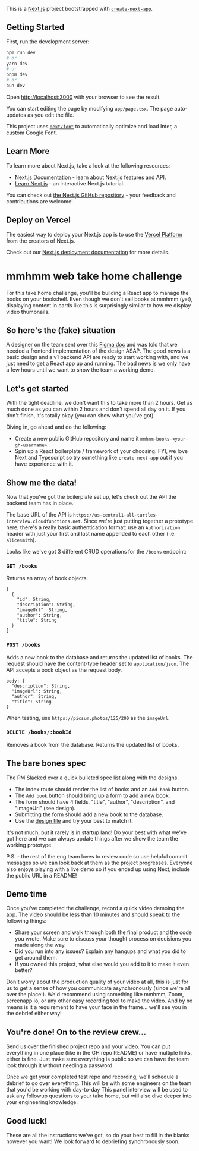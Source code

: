 This is a [Next.js](https://nextjs.org/) project bootstrapped with [`create-next-app`](https://github.com/vercel/next.js/tree/canary/packages/create-next-app).

## Getting Started

First, run the development server:

```bash
npm run dev
# or
yarn dev
# or
pnpm dev
# or
bun dev
```

Open [http://localhost:3000](http://localhost:3000) with your browser to see the result.

You can start editing the page by modifying `app/page.tsx`. The page auto-updates as you edit the file.

This project uses [`next/font`](https://nextjs.org/docs/basic-features/font-optimization) to automatically optimize and load Inter, a custom Google Font.

## Learn More

To learn more about Next.js, take a look at the following resources:

- [Next.js Documentation](https://nextjs.org/docs) - learn about Next.js features and API.
- [Learn Next.js](https://nextjs.org/learn) - an interactive Next.js tutorial.

You can check out [the Next.js GitHub repository](https://github.com/vercel/next.js/) - your feedback and contributions are welcome!

## Deploy on Vercel

The easiest way to deploy your Next.js app is to use the [Vercel Platform](https://vercel.com/new?utm_medium=default-template&filter=next.js&utm_source=create-next-app&utm_campaign=create-next-app-readme) from the creators of Next.js.

Check out our [Next.js deployment documentation](https://nextjs.org/docs/deployment) for more details.


# mmhmm web take home challenge

For this take home challenge, you'll be building a React app to manage the books on your bookshelf. Even though we don't sell books at mmhmm (yet), displaying content in cards like this is surprisingly similar to how we display video thumbnails.

## So here's the (fake) situation

A designer on the team sent over this [Figma doc](https://www.figma.com/file/OwTYneXwIbbOYEuNtJYHln/All-Turtles-Web-Dev-Pairing-Interview?node-id=511%3A93) and was told that we needed a frontend implementation of the design ASAP. The good news is a basic design and a v1 backend API are ready to start working with, and we just need to get a React app up and running. The bad news is we only have a few hours until we want to show the team a working demo.

## Let's get started

With the tight deadline, we don't want this to take more than 2 hours. Get as much done as you can within 2 hours and don't spend all day on it. If you don't finish, it's totally okay (you can show what you've got).

Diving in, go ahead and do the following:

- Create a new public GitHub repository and name it `mmhmm-books-<your-gh-username>`.
- Spin up a React boilerplate / framework of your choosing. FYI, we love Next and Typescript so try something like `create-next-app` out if you have experience with it.

## Show me the data!

Now that you've got the boilerplate set up, let's check out the API the backend team has in place.

The base URL of the API is `https://us-central1-all-turtles-interview.cloudfunctions.net`. Since we're just putting together a prototype here, there's a really basic authentication format: use an `Authorization` header with just your first and last name appended to each other (i.e. `alicesmith`).

Looks like we've got 3 different CRUD operations for the `/books` endpoint:

### `GET /books`

Returns an array of book objects.

```
[
  {
    "id": String,
    "description": String,
    "imageUrl": String,
    "author": String,
    "title": String
  }
]
```

### `POST /books`

Adds a new book to the database and returns the updated list of books.
The request should have the content-type header set to `application/json`.
The API accepts a book object as the request body.

```
body: {
  "description": String,
  "imageUrl": String,
  "author": String,
  "title": String
}
```

When testing, use `https://picsum.photos/125/200` as the `imageUrl`.

### `DELETE /books/:bookId`

Removes a book from the database.
Returns the updated list of books.

## The bare bones spec

The PM Slacked over a quick bulleted spec list along with the designs.

- The index route should render the list of books and an `Add book` button.
- The `Add book` button should bring up a form to add a new book.
- The form should have 4 fields, "title", "author", "description", and "imageUrl" (see design).
- Submitting the form should add a new book to the database.
- Use the [design file](https://www.figma.com/file/OwTYneXwIbbOYEuNtJYHln/All-Turtles-Web-Dev-Pairing-Interview?node-id=511%3A93) and try your best to match it.

It's not much, but it rarely is in startup land! Do your best with what we've got here and we can always update things after we show the team the working prototype.

P.S. - the rest of the eng team loves to review code so use helpful commit messages so we can look back at them as the project progresses. Everyone also enjoys playing with a live demo so if you ended up using Next, include the public URL in a README!

## Demo time

Once you've completed the challenge, record a quick video demoing the app. The video should be less than 10 minutes and should speak to the following things:

- Share your screen and walk through both the final product and the code you wrote. Make sure to discuss your thought process on decisions you made along the way.
- Did you run into any issues? Explain any hangups and what you did to get around them.
- If you owned this project, what else would you add to it to make it even better?

Don't worry about the production quality of your video at all, this is just for us to get a sense of how you communicate asynchronously (since we're all over the place!). We'd recommend using something like mmhmm, Zoom, screenapp.io, or any other easy recording tool to make the video. And by no means is it a requirement to have your face in the frame... we'll see you in the debrief either way!

## You're done! On to the review crew...

Send us over the finished project repo and your video. You can put everything in one place (like in the GH repo README) or have multiple links, either is fine. Just make sure everything is public so we can have the team look through it without needing a password.

Once we get your completed test repo and recording, we'll schedule a debrief to go over everything. This will be with some engineers on the team that you'd be working with day-to-day This panel interview will be used to ask any followup questions to your take home, but will also dive deeper into your engineering knowledge.

## Good luck!

These are all the instructions we've got, so do your best to fill in the blanks however you want! We look forward to debriefing synchronously soon.